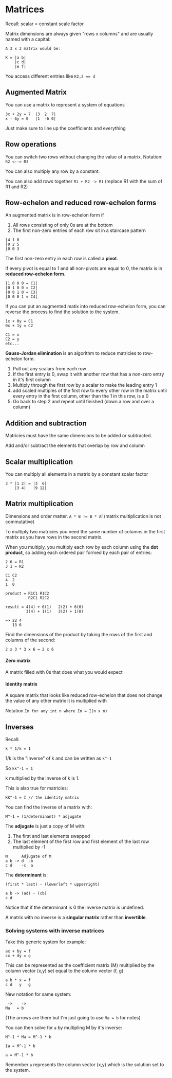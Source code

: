 # Matrices

Recall: scalar = constant scale factor

Matrix dimensions are always given "rows x columns" and are usually named with a capital:

```
A 3 x 2 matrix would be:

K = |a b|
    |c d|
    |e f|
```

You access different entries like `K2,2 == d`

## Augmented Matrix

You can use a matrix to represent a system of equations

```
3x + 2y = 7  |3  2  7|
x - 6y = 0   |1  -6 0|
```

Just make sure to line up the coefficients and everything

## Row operations

You can switch two rows without changing the value of a matrix. Notation: `R2 <--> R3`

You can also multiply any row by a constant.

You can also add rows together `R1 + R2 -> R1` (replace R1 with the sum of R1 and R2)

## Row-echelon and reduced row-echelon forms

An augmented matrix is in row-echelon form if

1. All rows consisting of only 0s are at the bottom
2. The first non-zero entries of each row sit in a staircase pattern

```
|4 1 0
|0 2 5
|0 0 3
```

The first non-zero entry in each row is called a **pivot**.

If every pivot is equal to 1 and all non-pivots are equal to 0, the matrix is in **reduced row-echelon form**.

```
|1 0 0 0 = C1|
|0 1 0 0 = C2|
|0 0 1 0 = C3|
|0 0 0 1 = C4|
```

If you can put an augmented matix into reduced row-echelon form, you can
reverse the process to find the solution to the system.

```
1x + 0y = C1
0x + 1y = C2

C1 = x
C2 = y
etc...
```

**Gauss-Jordan elimination** is an algorithm to reduce matricies to row-echelon form.

1. Pull out any scalars from each row
2. If the first entry is 0, swap it with another row that has a non-zero entry in it's first column
3. Multiply through the first row by a scalar to make the leading entry 1
4. add scaled multiples of the first row to every other row in the matrix until every entry in the first column, other than the 1 in this row, is a 0
5. Go back to step 2 and repeat until finished (down a row and over a column)

## Addition and subtraction

Matricies must have the same dimensions to be added or subtracted.

Add and/or subtract the elements that overlap by row and column

## Scalar multiplication

You can multiply all elements in a matrix by a constant scalar factor

```
3 * |1 2| = |3  6|
    |3 4|   |9 12|
```

## Matrix multiplication

Dimensions and order matter. `A * B != B * A`! (matrix multiplication is not commutative)

To multiply two matricies you need the same number of columns in the first matrix as
you have rows in the second matrix.

When you multiply, you multiply each row by each column using the **dot product**,
so adding each ordered pair formed by each pair of entries:

```
2 6 = R1
3 1 = R2

C1 C2
4  2
1  0

product = R1C1 R1C2
          R2C1 R2C2

result = 4(4) + 6(1)   2(2) + 6(0)
         3(4) + 1(1)   3(2) + 1(0)

=> 22 4
   13 6
```

Find the dimensions of the product by taking the rows of the first and columns of the second:

```
2 x 3 * 3 x 6 = 2 x 6
```

#### Zero matrix

A matrix filled with 0s that does what you would expect

#### Identity matrix

A square matrix that looks like reduced row-echelon that does not change the value of any other matrix it is multiplied with

Notation `In for any int n where In = I(n x n)`

## Inverses

Recall:

`k * 1/k = 1`

1/k is the "inverse" of k and can be written as `k^-1`

So `kk^-1 = 1`

k multiplied by the inverse of k is 1.

This is also true for matricies:

`KK^-1 = I // the identity matrix`

You can find the inverse of a matrix with:

```
M^-1 = (1/determinant) * adjugate
```

The **adjugate** is just a copy of M with:

1. The first and last elements swapped
2. The last element of the first row and first element of the last row multiplied by -1

```
M      Adjugate of M
a b -> d  -b
c d    -c  a
```

The **determinant** is:

```
(first * last) - (lowerleft * upperright)

a b -> (ad) - (cb)
c d
```

Notice that if the determinant is 0 the inverse matrix is undefined.

A matrix with no inverse is a **singular matrix** rather than **invertible**.

### Solving systems with inverse matrices

Take this generic system for example:

```
ax + by = f
cx + dy = g
```

This can be represented as the coefficient matrix (M) multiplied by the column vector (x,y) set equal to the column vector (f, g)

```
a b * x = f
c d   y   g
```

New notation for same system:

```
 ->    ->
Ma   = b
```

(The arrows are there but I'm just going to use `Ma = b` for notes)

You can then solve for `a` by multipling M by it's inverse:

```
M^-1 * Ma = M^-1 * b

Ia = M^-1 * b

a = M^-1 * b
```

Remember `a` represents the column vector (x,y) which is the solution set to the system.

